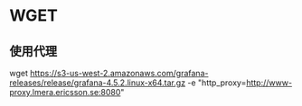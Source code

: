 # WGET

## 使用代理

wget https://s3-us-west-2.amazonaws.com/grafana-releases/release/grafana-4.5.2.linux-x64.tar.gz -e "http_proxy=http://www-proxy.lmera.ericsson.se:8080"
